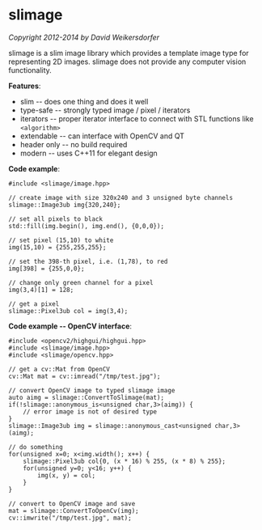 slimage
=======

*Copyright 2012-2014 by David Weikersdorfer*

slimage is a slim image library which provides a template image type for representing 2D images. slimage does not provide any computer vision functionality.

**Features**:

 * slim -- does one thing and does it well
 * type-safe -- strongly typed image / pixel / iterators
 * iterators -- proper iterator interface to connect with STL functions like `<algorithm>`
 * extendable -- can interface with OpenCV and QT
 * header only -- no build required
 * modern -- uses C++11 for elegant design

**Code example**:

```
#include <slimage/image.hpp>

// create image with size 320x240 and 3 unsigned byte channels
slimage::Image3ub img{320,240};

// set all pixels to black
std::fill(img.begin(), img.end(), {0,0,0});

// set pixel (15,10) to white
img(15,10) = {255,255,255};

// set the 398-th pixel, i.e. (1,78), to red
img[398] = {255,0,0};

// change only green channel for a pixel
img(3,4)[1] = 128;

// get a pixel
slimage::Pixel3ub col = img(3,4);

```

**Code example -- OpenCV interface**:

```
#include <opencv2/highgui/highgui.hpp>
#include <slimage/image.hpp>
#include <slimage/opencv.hpp>

// get a cv::Mat from OpenCV
cv::Mat mat = cv::imread("/tmp/test.jpg");

// convert OpenCV image to typed slimage image
auto aimg = slimage::ConvertToSlimage(mat);
if(!slimage::anonymous_is<unsigned char,3>(aimg)) {
	// error image is not of desired type
}
slimage::Image3ub img = slimage::anonymous_cast<unsigned char,3>(aimg);

// do something
for(unsigned x=0; x<img.width(); x++) {
	slimage::Pixel3ub col{0, (x * 16) % 255, (x * 8) % 255};
	for(unsigned y=0; y<16; y++) {
		img(x, y) = col;
	}
}

// convert to OpenCV image and save
mat = slimage::ConvertToOpenCv(img);
cv::imwrite("/tmp/test.jpg", mat);

```
